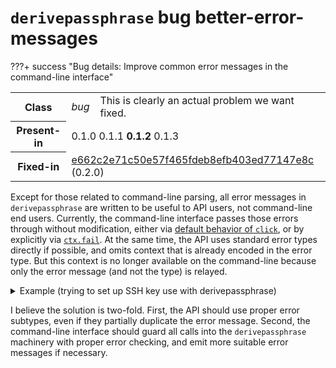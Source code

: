 # `derivepassphrase` bug better-error-messages

???+ success "Bug details: Improve common error messages in the command-line interface"
    <table id="bug-summary" markdown>
        <tr><th scope=col>Class<td><i>bug</i><td>This is clearly an actual problem we want fixed.
        <tr><th scope=col>Present-in<td colspan=2>0.1.0 0.1.1 <b>0.1.2</b> 0.1.3
        <tr><th scope=col>Fixed-in<td colspan=2><a href="https://github.com/the-13th-letter/derivepassphrase/commit/e662c2e71c50e57f465fdeb8efb403ed77147e8c">e662c2e71c50e57f465fdeb8efb403ed77147e8c</a> (0.2.0)
    </table>

Except for those related to command-line parsing, all error messages in `derivepassphrase` are written to be useful to API users, not command-line end users. Currently, the command-line interface passes those errors through without modification, either via [default behavior of `click`](https://click.palletsprojects.com/en/8.1.x/api/#click.BaseCommand.main "see exception handling, in parameter 'standalone_mode'"), or by explicitly via [`ctx.fail`](https://click.palletsprojects.com/en/8.1.x/api.html#click.Context.fail). At the same time, the API uses standard error types directly if possible, and omits context that is already encoded in the error type. But this context is no longer available on the command-line because only the error message (and not the type) is relayed.

<details class="admonition example">
<summary>Example (trying to set up SSH key use with derivepassphrase)</summary>

````shell-session
$ env -u SSH_AUTH_SOCK derivepassphrase -k --config
Usage: derivepassphrase [OPTIONS] [SERVICE]
Try 'derivepassphrase -h' for help.

Error: 'SSH_AUTH_SOCK environment variable'
````

What's actually happening:

````python
>>> import os
>>> del os.environ['SSH_AUTH_SOCK']
>>> from derivepassphrase.cli import derivepassphrase as main
>>> main.main(args=['-k', '--config'], standalone_mode=False)
Traceback (most recent call last):
  File ".../derivepassphrase/cli.py", line 996, in derivepassphrase
    key = base64.standard_b64encode(_select_ssh_key()).decode(
                                    ^^^^^^^^^^^^^^^^^
  File ".../derivepassphrase/cli.py", line 297, in _select_ssh_key
    suitable_keys = list(_get_suitable_ssh_keys(conn))
                    ^^^^^^^^^^^^^^^^^^^^^^^^^^^^^^^^^^
  File ".../derivepassphrase/cli.py", line 169, in _get_suitable_ssh_keys
    client = ssh_agent_client.SSHAgentClient(socket=conn)
             ^^^^^^^^^^^^^^^^^^^^^^^^^^^^^^^^^^^^^^^^^^^^
  File ".../ssh_agent_client/__init__.py", line 95, in __init__
    raise KeyError(msg) from None
KeyError: 'SSH_AUTH_SOCK environment variable'

During handling of the above exception, another exception occurred:

Traceback (most recent call last):
  File "<stdin>", line 1, in <module>
  File ".../click/core.py", line 1078, in main
    rv = self.invoke(ctx)
         ^^^^^^^^^^^^^^^^
  File ".../click/core.py", line 1434, in invoke
    return ctx.invoke(self.callback, **ctx.params)
           ^^^^^^^^^^^^^^^^^^^^^^^^^^^^^^^^^^^^^^^
  File ".../click/core.py", line 783, in invoke
    return __callback(*args, **kwargs)
           ^^^^^^^^^^^^^^^^^^^^^^^^^^^
  File ".../click/decorators.py", line 33, in new_func
    return f(get_current_context(), *args, **kwargs)
           ^^^^^^^^^^^^^^^^^^^^^^^^^^^^^^^^^^^^^^^^^
  File ".../derivepassphrase/cli.py", line 1002, in derivepassphrase
    ctx.fail(str(e))
  File ".../click/core.py", line 684, in fail
    raise UsageError(message, self)
click.exceptions.UsageError: 'SSH_AUTH_SOCK environment variable'
````
</details>

I believe the solution is two-fold. First, the API should use proper error subtypes, even if they partially duplicate the error message. Second, the command-line interface should guard all calls into the `derivepassphrase` machinery with proper error checking, and emit more suitable error messages if necessary.

